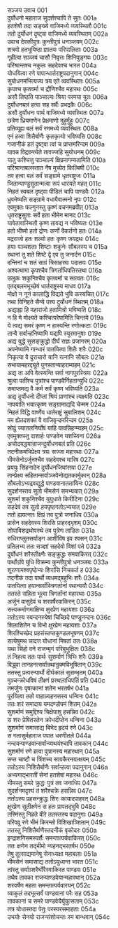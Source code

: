 सञ्जय उवाच	001  
दुर्योधनो महाराज सुदर्शश्चापि ते सुतः	001a  
हतशेषौ तदा सङ्ख्ये वाजिमध्ये व्यवस्थितौ	001c  
ततो दुर्योधनं दृष्ट्वा वाजिमध्ये व्यवस्थितम्	002a  
उवाच देवकीपुत्रः कुन्तीपुत्रं धनञ्जयम्	002c  
शत्रवो हतभूयिष्ठा ज्ञातयः परिपालिताः	003a  
गृहीत्वा सञ्जयं चासौ निवृत्तः शिनिपुङ्गवः	003c  
परिश्रान्तश्च नकुलः सहदेवश्च भारत	004a  
योधयित्वा रणे पापान्धार्तराष्ट्रपदानुगान्	004c  
सुयोधनमभित्यज्य त्रय एते व्यवस्थिताः	005a  
कृपश्च कृतवर्मा च द्रौणिश्चैव महारथः	005c  
असौ तिष्ठति पाञ्चाल्यः श्रिया परमया युतः	006a  
दुर्योधनबलं हत्वा सह सर्वैः प्रभद्रकैः	006c  
असौ दुर्योधनः पार्थ वाजिमध्ये व्यवस्थितः	007a  
छत्रेण ध्रियमाणेन प्रेक्षमाणो मुहुर्मुहुः	007c  
प्रतिव्यूह्य बलं सर्वं रणमध्ये व्यवस्थितः	008a  
एनं हत्वा शितैर्बाणैः कृतकृत्यो भविष्यसि	008c  
गजानीकं हतं दृष्ट्वा त्वां च प्राप्तमरिन्दम	009a  
यावन्न विद्रवन्त्येते तावज्जहि सुयोधनम्	009c  
यातु कश्चित्तु पाञ्चाल्यं क्षिप्रमागम्यतामिति	010a  
परिश्रान्तबलस्तात नैष मुच्येत किल्बिषी	010c  
तव हत्वा बलं सर्वं सङ्ग्रामे धृतराष्ट्रजः	011a  
जितान्पाण्डुसुतान्मत्वा रूपं धारयते महत्	011c  
निहतं स्वबलं दृष्ट्वा पीडितं चापि पाण्डवैः	012a  
ध्रुवमेष्यति सङ्ग्रामे वधायैवात्मनो नृपः	012c  
एवमुक्तः फल्गुनस्तु कृष्णं वचनमब्रवीत्	013a  
धृतराष्ट्रसुताः सर्वे हता भीमेन मानद	013c  
यावेतावास्थितौ कृष्ण तावद्य न भविष्यतः	013e  
हतो भीष्मो हतो द्रोणः कर्णो वैकर्तनो हतः	014a  
मद्रराजो हतः शल्यो हतः कृष्ण जयद्रथः	014c  
हयाः पञ्चशताः शिष्टाः शकुनेः सौबलस्य च	015a  
रथानां तु शते शिष्टे द्वे एव तु जनार्दन	015c  
दन्तिनां च शतं साग्रं त्रिसाहस्राः पदातयः	015e  
अश्वत्थामा कृपश्चैव त्रिगर्ताधिपतिस्तथा	016a  
उलूकः शकुनिश्चैव कृतवर्मा च सात्वतः	016c  
एतद्बलमभूच्छेषं धार्तराष्ट्रस्य माधव	017a  
मोक्षो न नूनं कालाद्धि विद्यते भुवि कस्यचित्	017c  
तथा विनिहते सैन्ये पश्य दुर्योधनं स्थितम्	018a  
अद्याह्ना हि महाराजो हतामित्रो भविष्यति	018c  
न हि मे मोक्ष्यते कश्चित्परेषामिति चिन्तये	019a  
ये त्वद्य समरं कृष्ण न हास्यन्ति रणोत्कटाः	019c  
तान्वै सर्वान्हनिष्यामि यद्यपि स्युरमानुषाः	019e  
अद्य युद्धे सुसङ्क्रुद्धो दीर्घं राज्ञः प्रजागरम्	020a  
अपनेष्यामि गान्धारं पातयित्वा शितैः शरैः	020c  
निकृत्या वै दुराचारो यानि रत्नानि सौबलः	021a  
सभायामहरद्द्यूते पुनस्तान्याहराम्यहम्	021c  
अद्य ता अपि वेत्स्यन्ति सर्वा नागपुरस्त्रियः	022a  
श्रुत्वा पतींश्च पुत्रांश्च पाण्डवैर्निहतान्युधि	022c  
समाप्तमद्य वै कर्म सर्वं कृष्ण भविष्यति	023a  
अद्य दुर्योधनो दीप्तां श्रियं प्राणांश्च त्यक्ष्यति	023c  
नापयाति भयात्कृष्ण सङ्ग्रामाद्यदि चेन्मम	024a  
निहतं विद्धि वार्ष्णेय धार्तराष्ट्रं सुबालिशम्	024c  
मम ह्येतदशक्तं वै वाजिवृन्दमरिन्दम	025a  
सोढुं ज्यातलनिर्घोषं याहि यावन्निहन्म्यहम्	025c  
एवमुक्तस्तु दाशार्हः पाण्डवेन यशस्विना	026a  
अचोदयद्धयान्राजन्दुर्योधनबलं प्रति	026c  
तदनीकमभिप्रेक्ष्य त्रयः सज्जा महारथाः	027a  
भीमसेनोऽर्जुनश्चैव सहदेवश्च मारिष	027c  
प्रययुः सिंहनादेन दुर्योधनजिघांसया	027e  
तान्प्रेक्ष्य सहितान्सर्वाञ्जवेनोद्यतकार्मुकान्	028a  
सौबलोऽभ्यद्रवद्युद्धे पाण्डवानाततायिनः	028c  
सुदर्शनस्तव सुतो भीमसेनं समभ्ययात्	029a  
सुशर्मा शकुनिश्चैव युयुधाते किरीटिना	029c  
सहदेवं तव सुतो हयपृष्ठगतोऽभ्ययात्	029e  
ततो ह्ययत्नतः क्षिप्रं तव पुत्रो जनाधिप	030a  
प्रासेन सहदेवस्य शिरसि प्राहरद्भृशम्	030c  
सोपाविशद्रथोपस्थे तव पुत्रेण ताडितः	031a  
रुधिराप्लुतसर्वाङ्ग आशीविष इव श्वसन्	031c  
प्रतिलभ्य ततः सञ्ज्ञां सहदेवो विशां पते	032a  
दुर्योधनं शरैस्तीक्ष्णैः सङ्क्रुद्धः समवाकिरत्	032c  
पार्थोऽपि युधि विक्रम्य कुन्तीपुत्रो धनञ्जयः	033a  
शूराणामश्वपृष्ठेभ्यः शिरांसि निचकर्त ह	033c  
तदनीकं तदा पार्थो व्यधमद्बहुभिः शरैः	034a  
पातयित्वा हयान्सर्वांस्त्रिगर्तानां रथान्ययौ	034c  
ततस्ते सहिता भूत्वा त्रिगर्तानां महारथाः	035a  
अर्जुनं वासुदेवं च शरवर्षैरवाकिरन्	035c  
सत्यकर्माणमाक्षिप्य क्षुरप्रेण महायशाः	036a  
ततोऽस्य स्यन्दनस्येषां चिच्छिदे पाण्डुनन्दनः	036c  
शिलाशितेन च विभो क्षुरप्रेण महायशाः	037a  
शिरश्चिच्छेद प्रहसंस्तप्तकुण्डलभूषणम्	037c  
सत्येषुमथ चादत्त योधानां मिषतां ततः	038a  
यथा सिंहो वने राजन्मृगं परिबुभुक्षितः	038c  
तं निहत्य ततः पार्थः सुशर्माणं त्रिभिः शरैः	039a  
विद्ध्वा तानहनत्सर्वान्रथान्रुक्मविभूषितान्	039c  
ततस्तु प्रत्वरन्पार्थो दीर्घकालं सुसम्भृतम्	040a  
मुञ्चन्क्रोधविषं तीक्ष्णं प्रस्थलाधिपतिं प्रति	040c  
तमर्जुनः पृषत्कानां शतेन भरतर्षभ	041a  
पूरयित्वा ततो वाहान्न्यहनत्तस्य धन्विनः	041c  
ततः शरं समादाय यमदण्डोपमं शितम्	042a  
सुशर्माणं समुद्दिश्य चिक्षेपाशु हसन्निव	042c  
स शरः प्रेषितस्तेन क्रोधदीप्तेन धन्विना	043a  
सुशर्माणं समासाद्य बिभेद हृदयं रणे	043c  
स गतासुर्महाराज पपात धरणीतले	044a  
नन्दयन्पाण्डवान्सर्वान्व्यथयंश्चापि तावकान्	044c  
सुशर्माणं रणे हत्वा पुत्रानस्य महारथान्	045a  
सप्त चाष्टौ च त्रिंशच्च सायकैरनयत्क्षयम्	045c  
ततोऽस्य निशितैर्बाणैः सर्वान्हत्वा पदानुगान्	046a  
अभ्यगाद्भारतीं सेनां हतशेषां महारथः	046c  
भीमस्तु समरे क्रुद्धः पुत्रं तव जनाधिप	047a  
सुदर्शनमदृश्यं तं शरैश्चक्रे हसन्निव	047c  
ततोऽस्य प्रहसन्क्रुद्धः शिरः कायादपाहरत्	048a  
क्षुरप्रेण सुतीक्ष्णेन स हतः प्रापतद्भुवि	048c  
तस्मिंस्तु निहते वीरे ततस्तस्य पदानुगाः	049a  
परिवव्रू रणे भीमं किरन्तो विशिखाञ्शितान्	049c  
ततस्तु निशितैर्बाणैस्तदनीकं वृकोदरः	050a  
इन्द्राशनिसमस्पर्शैः समन्तात्पर्यवाकिरत्	050c  
ततः क्षणेन तद्भीमो न्यहनद्भरतर्षभ	050e  
तेषु तूत्साद्यमानेषु सेनाध्यक्षा महाबलाः	051a  
भीमसेनं समासाद्य ततोऽयुध्यन्त भारत	051c  
तांस्तु सर्वाञ्शरैर्घोरैरवाकिरत पाण्डवः	051e  
तथैव तावका राजन्पाण्डवेयान्महारथान्	052a  
शरवर्षेण महता समन्तात्पर्यवारयन्	052c  
व्याकुलं तदभूत्सर्वं पाण्डवानां परैः सह	053a  
तावकानां च समरे पाण्डवेयैर्युयुत्सताम्	053c  
तत्र योधास्तदा पेतुः परस्परसमाहताः	054a  
उभयोः सेनयो राजन्संशोचन्तः स्म बान्धवान्	054c  
